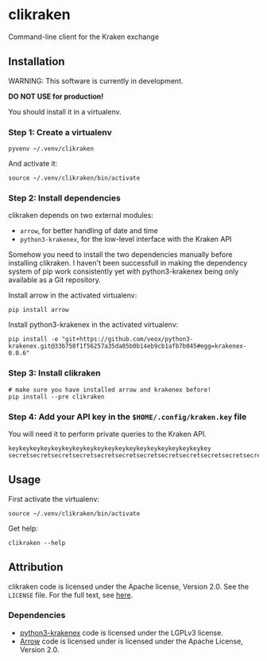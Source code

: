 # clikraken

Command-line client for the Kraken exchange

## Installation

WARNING: This software is currently in development.

**DO NOT USE for production!**

You should install it in a virtualenv.

### Step 1: Create a virtualenv

```
pyvenv ~/.venv/clikraken
```

And activate it:

```
source ~/.venv/clikraken/bin/activate
```

### Step 2: Install dependencies

clikraken depends on two external modules:

* `arrow`, for better handling of date and time
* `python3-krakenex`, for the low-level interface with the Kraken API

Somehow you need to install the two dependencies manually before installing clikraken. I haven't been successfull in making the dependency system of pip work consistently yet with python3-krakenex being only available as a Git repository.

Install arrow in the activated virtualenv:

```
pip install arrow
```

Install python3-krakenex in the activated virtualenv:

```
pip install -e "git+https://github.com/veox/python3-krakenex.git@33b758f1f56257a35da85b0b14eb9cb1afb7b045#egg=krakenex-0.0.6"
```

### Step 3: Install clikraken

```
# make sure you have installed arrow and krakenex before!
pip install --pre clikraken
```

### Step 4: Add your API key in the `$HOME/.config/kraken.key` file

You will need it to perform private queries to the Kraken API.

```
keykeykeykeykeykeykeykeykeykeykeykeykeykeykeykeykeykeykey
secretsecretsecretsecretsecretsecretsecretsecretsecretsecretsecretsecretsecretsecretsecret
```

## Usage

First activate the virtualenv:

```
source ~/.venv/clikraken/bin/activate
```
Get help:

```
clikraken --help
```

## Attribution

clikraken code is licensed under the Apache license, Version 2.0.
See the `LICENSE` file. For the full text, see [here][corelicense].

### Dependencies

* [python3-krakenex][python3-krakenex] code is licensed under the LGPLv3 license.
* [Arrow][arrow-license] code is licensed under is licensed under the Apache License, Version 2.0.

[corelicense]: https://www.apache.org/licenses/LICENSE-2.0
[python3-krakenex]: https://github.com/veox/python3-krakenex
[arrow-license]: https://github.com/crsmithdev/arrow/blob/master/LICENSE

